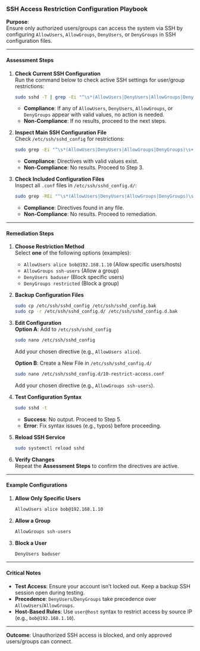 ### SSH Access Restriction Configuration Playbook

**Purpose**:  
Ensure only authorized users/groups can access the system via SSH by configuring `AllowUsers`, `AllowGroups`, `DenyUsers`, or `DenyGroups` in SSH configuration files.

---

#### **Assessment Steps**

1. **Check Current SSH Configuration**  
   Run the command below to check active SSH settings for user/group restrictions:  
   ```bash
   sudo sshd -T | grep -Ei "^\s*(AllowUsers|DenyUsers|AllowGroups|DenyGroups)\s+"
   ```
   - **Compliance**: If any of `AllowUsers`, `DenyUsers`, `AllowGroups`, or `DenyGroups` appear with valid values, no action is needed.  
   - **Non-Compliance**: If no results, proceed to the next steps.

2. **Inspect Main SSH Configuration File**  
   Check `/etc/ssh/sshd_config` for restrictions:  
   ```bash
   sudo grep -Ei "^\s*(AllowUsers|DenyUsers|AllowGroups|DenyGroups)\s+" /etc/ssh/sshd_config
   ```
   - **Compliance**: Directives with valid values exist.  
   - **Non-Compliance**: No results. Proceed to Step 3.

3. **Check Included Configuration Files**  
   Inspect all `.conf` files in `/etc/ssh/sshd_config.d/`:  
   ```bash
   sudo grep -REi "^\s*(AllowUsers|DenyUsers|AllowGroups|DenyGroups)\s+" /etc/ssh/sshd_config.d/*.conf
   ```
   - **Compliance**: Directives found in any file.  
   - **Non-Compliance**: No results. Proceed to remediation.

---

#### **Remediation Steps**

1. **Choose Restriction Method**  
   Select **one** of the following options (examples):  
   - `AllowUsers alice bob@192.168.1.10` (Allow specific users/hosts)  
   - `AllowGroups ssh-users` (Allow a group)  
   - `DenyUsers baduser` (Block specific users)  
   - `DenyGroups restricted` (Block a group)  

2. **Backup Configuration Files**  
   ```bash
   sudo cp /etc/ssh/sshd_config /etc/ssh/sshd_config.bak
   sudo cp -r /etc/ssh/sshd_config.d/ /etc/ssh/sshd_config.d.bak
   ```

3. **Edit Configuration**  
   **Option A**: Add to `/etc/ssh/sshd_config`  
   ```bash
   sudo nano /etc/ssh/sshd_config
   ```  
   Add your chosen directive (e.g., `AllowUsers alice`).  

   **Option B**: Create a New File in `/etc/ssh/sshd_config.d/`  
   ```bash
   sudo nano /etc/ssh/sshd_config.d/10-restrict-access.conf
   ```  
   Add your chosen directive (e.g., `AllowGroups ssh-users`).  

4. **Test Configuration Syntax**  
   ```bash
   sudo sshd -t
   ```  
   - **Success**: No output. Proceed to Step 5.  
   - **Error**: Fix syntax issues (e.g., typos) before proceeding.

5. **Reload SSH Service**  
   ```bash
   sudo systemctl reload sshd
   ```

6. **Verify Changes**  
   Repeat the **Assessment Steps** to confirm the directives are active.

---

#### **Example Configurations**

1. **Allow Only Specific Users**  
   ```bash
   AllowUsers alice bob@192.168.1.10
   ```

2. **Allow a Group**  
   ```bash
   AllowGroups ssh-users
   ```

3. **Block a User**  
   ```bash
   DenyUsers baduser
   ```

---

#### **Critical Notes**  
- **Test Access**: Ensure your account isn’t locked out. Keep a backup SSH session open during testing.  
- **Precedence**: `DenyUsers`/`DenyGroups` take precedence over `AllowUsers`/`AllowGroups`.  
- **Host-Based Rules**: Use `user@host` syntax to restrict access by source IP (e.g., `bob@192.168.1.10`).

---

**Outcome**: Unauthorized SSH access is blocked, and only approved users/groups can connect.